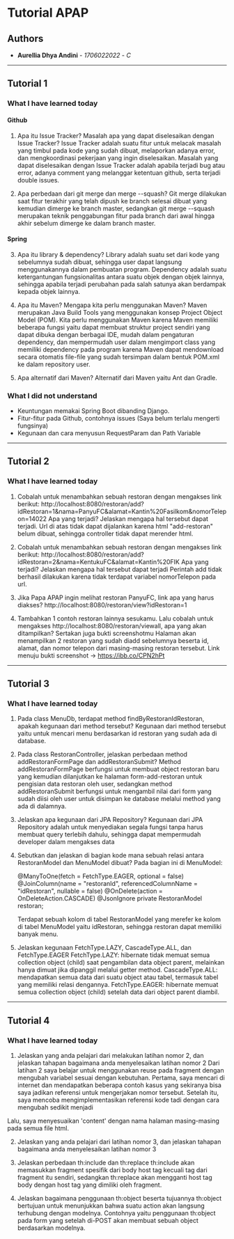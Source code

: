 # Tutorial APAP

## Authors

* **Aurellia Dhya Andini** - *1706022022* - *C*

---
## Tutorial 1
### What I have learned today

#### Github
1. Apa itu Issue Tracker? Masalah apa yang dapat diselesaikan dengan Issue Tracker?
    Issue Tracker adalah suatu fitur untuk melacak masalah yang timbul pada kode yang sudah dibuat, melaporkan adanya error, dan mengkoordinasi pekerjaan yang ingin diselesaikan. Masalah yang dapat diselesaikan dengan Issue Tracker adalah apabila terjadi bug atau error, adanya comment yang melanggar ketentuan github, serta terjadi double issues.

2. Apa perbedaan dari git merge dan merge --squash?
  Git merge dilakukan saat fitur terakhir yang telah dipush ke branch selesai dibuat yang kemudian dimerge ke branch master, sedangkan git merge --squash merupakan teknik penggabungan fitur pada branch dari awal hingga akhir sebelum dimerge ke dalam branch master.

#### Spring
3. Apa itu library & dependency?
    Library  adalah suatu set dari kode yang sebelumnya sudah dibuat, sehingga user dapat langsung menggunakannya dalam pembuatan program.
    Dependency adalah suatu ketergantungan fungsionalitas antara suatu objek dengan objek  lainnya, sehingga apabila terjadi perubahan pada salah satunya akan berdampak kepada objek lainnya. 

4. Apa itu Maven? Mengapa kita perlu menggunakan Maven?
  Maven merupakan Java Build Tools yang menggunakan konsep Project Object Model (POM). Kita perlu menggunakan Maven karena Maven memiliki beberapa fungsi yaitu dapat membuat struktur project sendiri yang dapat dibuka dengan berbagai IDE, mudah dalam pengaturan dependency, dan mempermudah user dalam mengimport class yang memiliki dependency pada program karena Maven dapat mendownload secara otomatis file-file yang sudah tersimpan dalam bentuk POM.xml ke dalam repository user.
  
5. Apa alternatif dari Maven?
  Alternatif dari Maven yaitu Ant dan Gradle.


### What I did not understand
- Keuntungan memakai Spring Boot dibanding Django.
- Fitur-fitur pada Github, contohnya issues (Saya belum terlalu mengerti fungsinya)
- Kegunaan dan cara menyusun RequestParam dan Path Variable

---
## Tutorial 2
### What I have learned today

1. Cobalah untuk menambahkan sebuah restoran dengan mengakses link berikut:
http://localhost:8080/restoran/add?idRestoran=1&nama=PanyuFC&alamat=Kantin%20Fasilkom&nomorTelepon=14022
Apa yang terjadi? Jelaskan mengapa hal tersebut dapat terjadi.
Url di atas tidak dapat dijalankan karena html "add-restoran" belum dibuat, sehingga controller tidak dapat merender html.

2. Cobalah untuk menambahkan sebuah restoran dengan mengakses link berikut:
http://localhost:8080/restoran/add?idRestoran=2&nama=KentukuFC&alamat=Kantin%20FIK
Apa yang terjadi? Jelaskan mengapa hal tersebut dapat terjadi
Perintah add tidak berhasil dilakukan karena tidak terdapat variabel nomorTelepon pada url.

3. Jika Papa APAP ingin melihat restoran PanyuFC, link apa yang harus diakses?
http://localhost:8080/restoran/view?idRestoran=1

4. Tambahkan 1 contoh restoran lainnya sesukamu. Lalu cobalah untuk mengakses http://localhost:8080/restoran/viewall, apa yang akan ditampilkan?
Sertakan juga bukti screenshotmu
Halaman akan menampilkan 2 restoran yang sudah diadd sebelumnya beserta id, alamat, dan nomor telepon dari masing-masing restoran tersebut.
Link menuju bukti screenshot -> https://ibb.co/CPN2hPt

---
## Tutorial 3
### What I have learned today

1. Pada class MenuDb, terdapat method findByRestoranIdRestoran, apakah kegunaan dari method tersebut?
	Kegunaan dari method tersebut yaitu untuk mencari menu berdasarkan id restoran yang sudah ada di database.

2. Pada class RestoranController, jelaskan perbedaan method addRestoranFormPage dan addRestoranSubmit?
	Method addRestoranFormPage berfungsi untuk membuat object restoran baru yang kemudian dilanjutkan ke halaman form-add-restoran untuk pengisian data restoran oleh user, sedangkan method addRestoranSubmit berfungsi untuk mengambil nilai dari form yang sudah diisi oleh user untuk disimpan ke database melalui method yang ada di dalamnya.

3. Jelaskan apa kegunaan dari JPA Repository?
	Kegunaan dari JPA Repository adalah untuk menyediakan segala fungsi tanpa harus membuat query terlebih dahulu, sehingga dapat mempermudah developer dalam mengakses data

4. Sebutkan dan jelaskan di bagian kode mana sebuah relasi antara RestoranModel dan MenuModel dibuat?
	Pada bagian ini di MenuModel:

	@ManyToOne(fetch = FetchType.EAGER, optional = false)
    @JoinColumn(name = "restoranId", referencedColumnName = "idRestoran", nullable = false)
    @OnDelete(action = OnDeleteAction.CASCADE)
    @JsonIgnore
    private RestoranModel restoran;

    Terdapat sebuah kolom di tabel RestoranModel yang merefer ke kolom di tabel MenuModel yaitu idRestoran, sehingga restoran dapat memiliki banyak menu.

5. Jelaskan kegunaan FetchType.LAZY, CascadeType.ALL, dan FetchType.EAGER
	FetchType.LAZY: hibernate tidak memuat semua collection object (child) saat pengambilan data object parent, melainkan hanya dimuat jika dipanggil melalui getter method.
	CascadeType.ALL: mendapatkan semua data dari suatu object atau tabel, termasuk tabel yang memiliki relasi dengannya.
	FetchType.EAGER: hibernate memuat semua collection object (child) setelah data dari object parent diambil.

---
## Tutorial 4
### What I have learned today

1. Jelaskan yang anda pelajari dari melakukan latihan nomor 2, dan jelaskan tahapan bagaimana anda menyelesaikan latihan nomor 2
  Dari latihan 2 saya belajar untuk menggunakan reuse pada fragment dengan mengubah variabel sesuai dengan kebutuhan. Pertama, saya mencari di internet dan mendapatkan beberapa contoh kasus yang sekiranya bisa saya jadikan referensi untuk mengerjakan nomor tersebut. Setelah itu, saya mencoba mengimplementasikan referensi kode tadi dengan cara mengubah sedikit menjadi 
  <nav th:fragment="navbar(content)" class="navbar navbar-expand-lg navbar-light bg-light">
      <a th:text="${content}" class="navbar-brand" href="#"></a>

  Lalu, saya menyesuaikan 'content' dengan nama halaman masing-masing pada semua file html.

2. Jelaskan yang anda pelajari dari latihan nomor 3, dan jelaskan tahapan bagaimana anda menyelesaikan latihan nomor 3


3. Jelaskan perbedaan th:include dan th:replace
    th:include akan memasukkan fragment spesifik dari body host tag kecuali tag dari fragment itu sendiri, sedangkan th:replace akan mengganti host tag body dengan host tag yang dimiliki oleh fragment.

4. Jelaskan bagaimana penggunaan th:object beserta tujuannya
    th:object bertujuan untuk menunjukkan bahwa suatu action akan langsung terhubung dengan modelnya. Contohnya yaitu penggunaan th:object pada form yang setelah di-POST akan membuat sebuah object berdasarkan modelnya.
